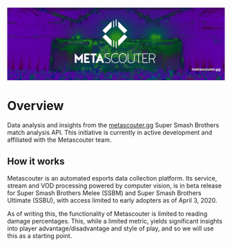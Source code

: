![logo](assets/banner.jpeg)

# Overview
Data analysis and insights from the [metascouter.gg](https://metascouter.gg/) Super Smash Brothers match analysis API. This initiative is currently in active development and affiliated with the Metascouter team.

## How it works
Metascouter is an automated esports data collection platform. Its service, stream and VOD processing powered by computer vision, is in beta release for Super Smash Brothers Melee (SSBM) and Super Smash Brothers Ultimate (SSBU), with access limited to early adopters as of April 3, 2020.

As of writing this, the functionality of Metascouter is limited to reading damage percentages. This, while a limited metric, yields significant insights into player advantage/disadvantage and style of play, and so we will use this as a starting point.

